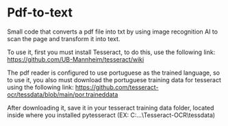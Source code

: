 # Pdf-to-text
Small code that converts a pdf file into txt by using image recognition AI to scan the page and transform it into text.

To use it, first you must install Tesseract, to do this, use the following link:
https://github.com/UB-Mannheim/tesseract/wiki

The pdf reader is configured to use portuguese as the trained language, so to use it, you also must download the portuguese training data for tesseract using the following link:
https://github.com/tesseract-ocr/tessdata/blob/main/por.traineddata

After downloading it, save it in your tesseract training data folder, located inside where you installed pytesseract (EX: C:\...\Tesseract-OCR\tessdata)

